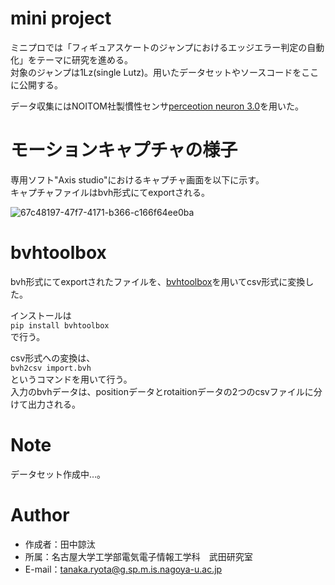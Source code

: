 # mini project

ミニプロでは「フィギュアスケートのジャンプにおけるエッジエラー判定の自動化」をテーマに研究を進める。  
対象のジャンプは1Lz(single Lutz)。用いたデータセットやソースコードをここに公開する。

データ収集にはNOITOM社製慣性センサ[perceotion neuron 3.0](https://neuronmocap.com/pages/perception-neuron-3)を用いた。

# モーションキャプチャの様子

専用ソフト"Axis studio"におけるキャプチャ画面を以下に示す。  
キャプチャファイルはbvh形式にてexportされる。

![67c48197-47f7-4171-b366-c166f64ee0ba](https://user-images.githubusercontent.com/102862947/188489734-987cae8c-3a9c-4610-b219-0fd4ad2da1a7.gif)

# bvhtoolbox

bvh形式にてexportされたファイルを、[bvhtoolbox](https://pypi.org/project/bvhtoolbox/)を用いてcsv形式に変換した。  

インストールは  
```pip install bvhtoolbox```  
で行う。  

csv形式への変換は、  
```bvh2csv import.bvh```  
というコマンドを用いて行う。  
入力のbvhデータは、positionデータとrotaitionデータの2つのcsvファイルに分けて出力される。

# Note

データセット作成中…。

# Author

* 作成者：田中諒汰
* 所属：名古屋大学工学部電気電子情報工学科　武田研究室
* E-mail：tanaka.ryota@g.sp.m.is.nagoya-u.ac.jp
